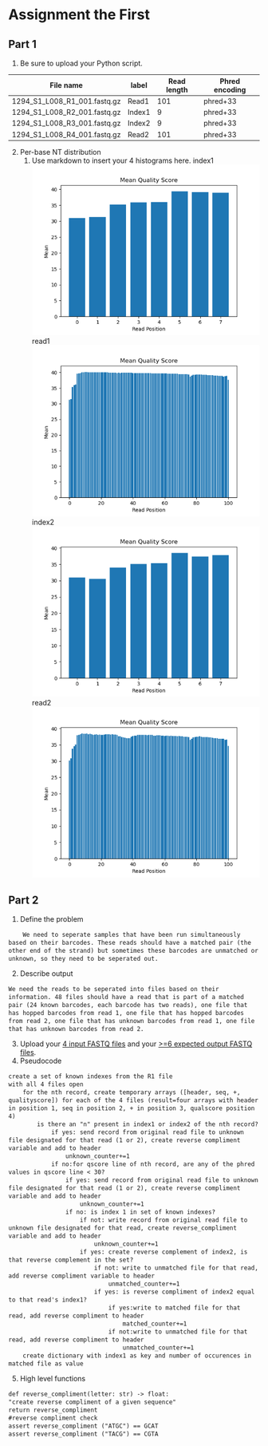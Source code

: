 # Assignment the First

## Part 1
1. Be sure to upload your Python script.

| File name | label | Read length | Phred encoding |
|---|---|---|---|
| 1294_S1_L008_R1_001.fastq.gz |Read1|101|phred+33|
| 1294_S1_L008_R2_001.fastq.gz |Index1|9|phred+33|
| 1294_S1_L008_R3_001.fastq.gz |Index2|9|phred+33|
| 1294_S1_L008_R4_001.fastq.gz |Read2|101|phred+33|

2. Per-base NT distribution
    1. Use markdown to insert your 4 histograms here.
index1
 ![index1](index1.png)
read1
 ![read1](read1.png)
index2
 ![index2](index2.png)
read2
 ![read2](read2.png)

## Part 2
1. Define the problem
```
    We need to seperate samples that have been run simultaneously based on their barcodes. These reads should have a matched pair (the other end of the strand) but sometimes these barcodes are unmatched or unknown, so they need to be seperated out. 
```
2. Describe output
```
We need the reads to be seperated into files based on their information. 48 files should have a read that is part of a matched pair (24 known barcodes, each barcode has two reads), one file that has hopped barcodes from read 1, one file that has hopped barcodes from read 2, one file that has unknown barcodes from read 1, one file that has unknown barcodes from read 2. 
```
3. Upload your [4 input FASTQ files](../TEST-input_FASTQ) and your [>=6 expected output FASTQ files](../TEST-output_FASTQ).
4. Pseudocode
```
create a set of known indexes from the R1 file
with all 4 files open
    for the nth record, create temporary arrays ([header, seq, +, qualityscore]) for each of the 4 files (result=four arrays with header in position 1, seq in position 2, + in position 3, qualscore position 4)
        is there an "n" present in index1 or index2 of the nth record?
            if yes: send record from original read file to unknown file designated for that read (1 or 2), create reverse compliment variable and add to header
                unknown_counter+=1
            if no:for qscore line of nth record, are any of the phred values in qscore line < 30?
                if yes: send record from original read file to unknown file designated for that read (1 or 2), create reverse compliment variable and add to header
                    unknown_counter+=1
                if no: is index 1 in set of known indexes?
                    if not: write record from original read file to unknown file designated for that read, create reverse_compliment variable and add to header
                        unknown_counter+=1
                    if yes: create reverse complement of index2, is that reverse complement in the set?
                        if not: write to unmatched file for that read, add reverse compliment variable to header
                            unmatched_counter+=1
                        if yes: is reverse compliment of index2 equal to that read's index1?
                            if yes:write to matched file for that read, add reverse compliment to header
                                matched_counter+=1
                            if not:write to unmatched file for that read, add reverse compliment to header
                                unmatched_counter+=1
    create dictionary with index1 as key and number of occurences in matched file as value
```
5. High level functions
```
def reverse_compliment(letter: str) -> float:
"create reverse compliment of a given sequence"
return reverse_compliment
#reverse compliment check
assert reverse_compliment ("ATGC") == GCAT
assert reverse_compliment ("TACG") == CGTA
```